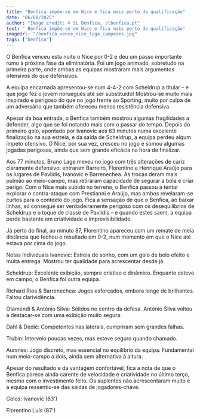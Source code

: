 ```yaml
---
title: "Benfica impõe-se em Nice e fica mais perto da qualificação"
date: "06/08/2025"
author: "Image credit: © SL Benfica, slbenfica.pt"
text: " Benfica impõe-se em Nice e fica mais perto da qualificação"
imageUrl: "/benfica_vence_nice_liga_campeoes.jpg"
tags: ["benfica"]
---
```


O Benfica venceu esta noite o Nice por 0-2 e deu um passo importante rumo à próxima fase da eliminatória. Foi um jogo animado, sobretudo na primeira parte, onde ambas as equipas mostraram mais argumentos ofensivos do que defensivos.

A equipa encarnada apresentou-se num 4-4-2 com Scheldrup a titular – e que jogo fez o jovem norueguês até ser substituído! Mostrou-se muito mais inspirado e perigoso do que no jogo frente ao Sporting, muito por culpa de um adversário que também ofereceu menos resistência defensiva.

Apesar da boa entrada, o Benfica também mostrou algumas fragilidades a defender, algo que se foi notando mais com o passar do tempo. Depois do primeiro golo, apontado por Ivanovic aos 63 minutos numa excelente finalização na sua estreia, e da saída de Scheldrup, a equipa perdeu algum ímpeto ofensivo. O Nice, por sua vez, cresceu no jogo e somou algumas jogadas perigosas, ainda que sem grande eficácia na hora de finalizar.

Aos 77 minutos, Bruno Lage mexeu no jogo com três alterações de cariz claramente defensivo: entraram Barreiro, Florentino e Henrique Araújo para os lugares de Pavlidis, Ivanovic e Barrenechea. As trocas deram mais pulmão ao meio-campo, mas retiraram capacidade de segurar a bola e criar perigo. Com o Nice mais subido no terreno, o Benfica passou a tentar explorar o contra-ataque com Prestianni e Araújo, mas ambos revelaram-se curtos para o contexto do jogo. Fica a sensação de que o Benfica, ao baixar linhas, só consegue ser verdadeiramente perigoso com os desequilíbrios de Scheldrup e o toque de classe de Pavlidis – e quando estes saem, a equipa perde bastante em criatividade e imprevisibilidade.

Já perto do final, ao minuto 87, Florentino apareceu com um remate de meia distância que fechou o resultado em 0-2, num momento em que o Nice até estava por cima do jogo.

Notas Individuais
Ivanovic: Estreia de sonho, com um golo de belo efeito e muita entrega. Mostrou ter qualidade para acrescentar desde já.

Scheldrup: Excelente exibição, sempre criativo e dinâmico. Enquanto esteve em campo, o Benfica foi outra equipa.

Richard Ríos & Barrenechea: Jogos esforçados, embora longe de brilhantes. Faltou clarividência.

Otamendi & António Silva: Sólidos no centro da defesa. António Silva voltou a destacar-se com uma exibição muito segura.

Dahl & Dedić: Competentes nas laterais, cumpriram sem grandes falhas.

Trubin: Interveio poucas vezes, mas esteve seguro quando chamado.

Aursnes: Jogo discreto, mas essencial no equilíbrio da equipa. Fundamental num meio-campo a dois, ainda sem alternativa à altura.

Apesar do resultado e da vantagem confortável, fica a nota de que o Benfica parece ainda carente de velocidade e criatividade no último terço, mesmo com o investimento feito. Os suplentes não acrescentaram muito e a equipa ressentiu-se das saídas de jogadores-chave.

Golos:
Ivanovic (63')

Florentino Luís (87')